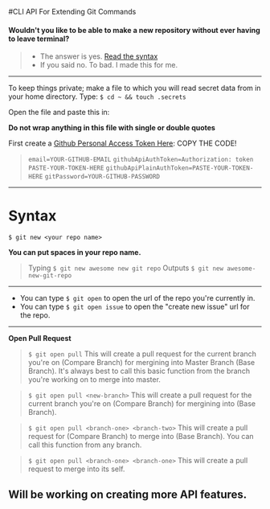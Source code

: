 #CLI API For Extending Git Commands

####  Wouldn't you like to be able to make a new repository without ever having to leave terminal?
> - The answer is yes. [Read the syntax](#syntax)
> - If you said no. To bad. I made this for me.

---
To keep things private; make a file to which you will read secret data from in your home directory.
Type: ``$ cd ~ && touch .secrets``

Open the file and paste this in:

**Do not wrap anything in this file with single or double quotes**

First create a [Github Personal Access Token Here](https://github.com/settings/tokens/new): COPY THE CODE!

> ``email=YOUR-GITHUB-EMAIL``
``githubApiAuthToken=Authorization: token PASTE-YOUR-TOKEN-HERE``
``githubApiPlainAuthToken=PASTE-YOUR-TOKEN-HERE``
``gitPassword=YOUR-GITHUB-PASSWORD``

---
# Syntax
``$ git new <your repo name>``

**You can put spaces in your repo name.**
>Typing ``$ git new awesome new git repo``
Outputs ``$ git new awesome-new-git-repo``

---

- You can type ``$ git open`` to open the url of the repo you're currently in.
- You can type ``$ git open issue`` to open the "create new issue" url for the repo. 

---
**Open Pull Request**
> ``$ git open pull``
    This will create a pull request for the current branch you're on (Compare Branch)
    for mergining into Master Branch (Base Branch). It's always best to call this basic
    function from the branch you're working on to merge into master.
    
 > ``$ git open pull <new-branch>``
    This will create a pull request for the current branch you're on (Compare Branch)
    for mergining into <new-branch> (Base Branch).

> ``$ git open pull <branch-one> <branch-two>``
    This will create a pull request for <branch-two> (Compare Branch)
    to merge into <branch-one> (Base Branch). You can call this function from any branch.

> ``$ git open pull <branch-one> <branch-one>``
    This will create a pull request to merge into its self.



## Will be working on creating more API features. 
